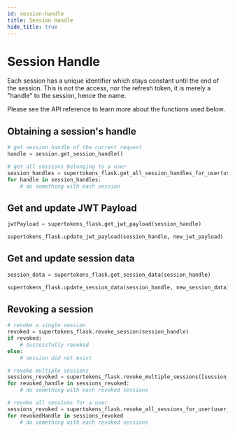 ```yaml
---
id: session-handle
title: Session Handle
hide_title: true
---
```


# Session Handle

Each session has a unique identifier which stays constant until the end of the session. This is not the access, nor the refresh token, it is merely a "handle" to the session, hence the name.

Please see the API reference to learn more about the functions used below.

## Obtaining a session's handle
```python
# get session handle of the current request
handle = session.get_session_handle()
```
```python
# get all sessions belonging to a user
session_handles = supertokens_flask.get_all_session_handles_for_user(user_id)
for handle in session_handles:
    # do something with each session
```

## Get and update JWT Payload
```python
jwtPayload = supertokens_flask.get_jwt_payload(session_handle)

supertokens_flask.update_jwt_payload(session_handle, new_jwt_payload)
```

## Get and update session data
```python
session_data = supertokens_flask.get_session_data(session_handle)

supertokens_flask.update_session_data(session_handle, new_session_data)
```

## Revoking a session
```python
# revoke a single session
revoked = supertokens_flask.revoke_session(session_handle)
if revoked:
    # successfully revoked
else:
    # session did not exist
```
```python
# revoke multiple sessions
sessions_revoked = supertokens_flask.revoke_multiple_sessions([session_handle1, session_handle2])
for revoked_handle in sessions_revoked:
    # do something with each revoked sessions
```
```python
# revoke all sessions for a user
sessions_revoked = supertokens_flask.revoke_all_sessions_for_user(user_id)
for revokedHandle in sessions_revoked
    # do something with each revoked sessions
```